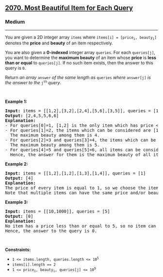 <h2><a href="https://leetcode.com/problems/most-beautiful-item-for-each-query/">2070. Most Beautiful Item for Each Query</a></h2><h3>Medium</h3><hr><div style="user-select: auto;"><p style="user-select: auto;">You are given a 2D integer array <code style="user-select: auto;">items</code> where <code style="user-select: auto;">items[i] = [price<sub style="user-select: auto;">i</sub>, beauty<sub style="user-select: auto;">i</sub>]</code> denotes the <strong style="user-select: auto;">price</strong> and <strong style="user-select: auto;">beauty</strong> of an item respectively.</p>

<p style="user-select: auto;">You are also given a <strong style="user-select: auto;">0-indexed</strong> integer array <code style="user-select: auto;">queries</code>. For each <code style="user-select: auto;">queries[j]</code>, you want to determine the <strong style="user-select: auto;">maximum beauty</strong> of an item whose <strong style="user-select: auto;">price</strong> is <strong style="user-select: auto;">less than or equal</strong> to <code style="user-select: auto;">queries[j]</code>. If no such item exists, then the answer to this query is <code style="user-select: auto;">0</code>.</p>

<p style="user-select: auto;">Return <em style="user-select: auto;">an array </em><code style="user-select: auto;">answer</code><em style="user-select: auto;"> of the same length as </em><code style="user-select: auto;">queries</code><em style="user-select: auto;"> where </em><code style="user-select: auto;">answer[j]</code><em style="user-select: auto;"> is the answer to the </em><code style="user-select: auto;">j<sup style="user-select: auto;">th</sup></code><em style="user-select: auto;"> query</em>.</p>

<p style="user-select: auto;">&nbsp;</p>
<p style="user-select: auto;"><strong class="example" style="user-select: auto;">Example 1:</strong></p>

<pre style="user-select: auto;"><strong style="user-select: auto;">Input:</strong> items = [[1,2],[3,2],[2,4],[5,6],[3,5]], queries = [1,2,3,4,5,6]
<strong style="user-select: auto;">Output:</strong> [2,4,5,5,6,6]
<strong style="user-select: auto;">Explanation:</strong>
- For queries[0]=1, [1,2] is the only item which has price &lt;= 1. Hence, the answer for this query is 2.
- For queries[1]=2, the items which can be considered are [1,2] and [2,4]. 
  The maximum beauty among them is 4.
- For queries[2]=3 and queries[3]=4, the items which can be considered are [1,2], [3,2], [2,4], and [3,5].
  The maximum beauty among them is 5.
- For queries[4]=5 and queries[5]=6, all items can be considered.
  Hence, the answer for them is the maximum beauty of all items, i.e., 6.
</pre>

<p style="user-select: auto;"><strong class="example" style="user-select: auto;">Example 2:</strong></p>

<pre style="user-select: auto;"><strong style="user-select: auto;">Input:</strong> items = [[1,2],[1,2],[1,3],[1,4]], queries = [1]
<strong style="user-select: auto;">Output:</strong> [4]
<strong style="user-select: auto;">Explanation:</strong> 
The price of every item is equal to 1, so we choose the item with the maximum beauty 4. 
Note that multiple items can have the same price and/or beauty.  
</pre>

<p style="user-select: auto;"><strong class="example" style="user-select: auto;">Example 3:</strong></p>

<pre style="user-select: auto;"><strong style="user-select: auto;">Input:</strong> items = [[10,1000]], queries = [5]
<strong style="user-select: auto;">Output:</strong> [0]
<strong style="user-select: auto;">Explanation:</strong>
No item has a price less than or equal to 5, so no item can be chosen.
Hence, the answer to the query is 0.
</pre>

<p style="user-select: auto;">&nbsp;</p>
<p style="user-select: auto;"><strong style="user-select: auto;">Constraints:</strong></p>

<ul style="user-select: auto;">
	<li style="user-select: auto;"><code style="user-select: auto;">1 &lt;= items.length, queries.length &lt;= 10<sup style="user-select: auto;">5</sup></code></li>
	<li style="user-select: auto;"><code style="user-select: auto;">items[i].length == 2</code></li>
	<li style="user-select: auto;"><code style="user-select: auto;">1 &lt;= price<sub style="user-select: auto;">i</sub>, beauty<sub style="user-select: auto;">i</sub>, queries[j] &lt;= 10<sup style="user-select: auto;">9</sup></code></li>
</ul>
</div>